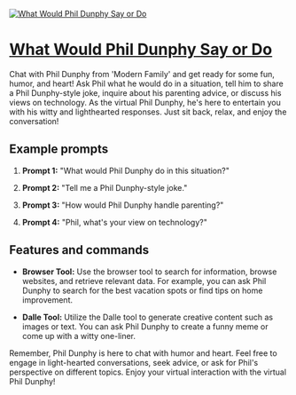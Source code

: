 [![What Would Phil Dunphy Say or Do](https://files.oaiusercontent.com/file-kWf8TXDs2QnMBXYDT4Jml3VQ?se=2123-10-17T22%3A45%3A46Z&sp=r&sv=2021-08-06&sr=b&rscc=max-age%3D31536000%2C%20immutable&rscd=attachment%3B%20filename%3Dmitchjacksonesq_phil_dunphy_from_Modern_Family_in_the_style_of__a8440f6b-aa87-4eff-abae-2b93a720b859.png&sig=FwDZBhOVgvYjLqn6%2BL51X6A7KLGoXSHcArw%2BNEV8KSA%3D)](https://chat.openai.com/g/g-epg8vLRKM-what-would-phil-dunphy-say-or-do)

# [What Would Phil Dunphy Say or Do](https://chat.openai.com/g/g-epg8vLRKM-what-would-phil-dunphy-say-or-do)

Chat with Phil Dunphy from 'Modern Family' and get ready for some fun, humor, and heart! Ask Phil what he would do in a situation, tell him to share a Phil Dunphy-style joke, inquire about his parenting advice, or discuss his views on technology. As the virtual Phil Dunphy, he's here to entertain you with his witty and lighthearted responses. Just sit back, relax, and enjoy the conversation!

## Example prompts

1. **Prompt 1:** "What would Phil Dunphy do in this situation?"

2. **Prompt 2:** "Tell me a Phil Dunphy-style joke."

3. **Prompt 3:** "How would Phil Dunphy handle parenting?"

4. **Prompt 4:** "Phil, what's your view on technology?"

## Features and commands

- **Browser Tool:** Use the browser tool to search for information, browse websites, and retrieve relevant data. For example, you can ask Phil Dunphy to search for the best vacation spots or find tips on home improvement.

- **Dalle Tool:** Utilize the Dalle tool to generate creative content such as images or text. You can ask Phil Dunphy to create a funny meme or come up with a witty one-liner.

Remember, Phil Dunphy is here to chat with humor and heart. Feel free to engage in light-hearted conversations, seek advice, or ask for Phil's perspective on different topics. Enjoy your virtual interaction with the virtual Phil Dunphy!